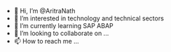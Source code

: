 - 👋 Hi, I’m @AritraNath
- 👀 I’m interested in technology and technical sectors
- 🌱 I’m currently learning SAP ABAP
- 💞️ I’m looking to collaborate on ...
- 📫 How to reach me ...

<!---
AritraNath/AritraNath is a ✨ special ✨ repository because its `README.md` (this file) appears on your GitHub profile.
You can click the Preview link to take a look at your changes.
--->
